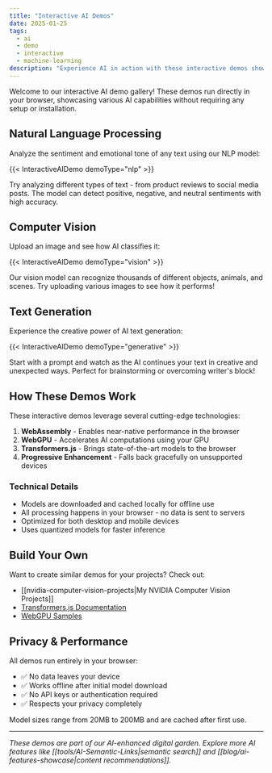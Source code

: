 ```yaml
---
title: "Interactive AI Demos"
date: 2025-01-25
tags:
  - ai
  - demo
  - interactive
  - machine-learning
description: "Experience AI in action with these interactive demos showcasing natural language processing, computer vision, and text generation capabilities."
---
```


Welcome to our interactive AI demo gallery! These demos run directly in your browser, showcasing various AI capabilities without requiring any setup or installation.

## Natural Language Processing

Analyze the sentiment and emotional tone of any text using our NLP model:

{{< InteractiveAIDemo demoType="nlp" >}}

Try analyzing different types of text - from product reviews to social media posts. The model can detect positive, negative, and neutral sentiments with high accuracy.

## Computer Vision

Upload an image and see how AI classifies it:

{{< InteractiveAIDemo demoType="vision" >}}

Our vision model can recognize thousands of different objects, animals, and scenes. Try uploading various images to see how it performs!

## Text Generation

Experience the creative power of AI text generation:

{{< InteractiveAIDemo demoType="generative" >}}

Start with a prompt and watch as the AI continues your text in creative and unexpected ways. Perfect for brainstorming or overcoming writer's block!

## How These Demos Work

These interactive demos leverage several cutting-edge technologies:

1. **WebAssembly** - Enables near-native performance in the browser
2. **WebGPU** - Accelerates AI computations using your GPU
3. **Transformers.js** - Brings state-of-the-art models to the browser
4. **Progressive Enhancement** - Falls back gracefully on unsupported devices

### Technical Details

- Models are downloaded and cached locally for offline use
- All processing happens in your browser - no data is sent to servers
- Optimized for both desktop and mobile devices
- Uses quantized models for faster inference

## Build Your Own

Want to create similar demos for your projects? Check out:

- [[nvidia-computer-vision-projects|My NVIDIA Computer Vision Projects]]
- [Transformers.js Documentation](https://huggingface.co/docs/transformers.js)
- [WebGPU Samples](https://webgpu.github.io/webgpu-samples/)

## Privacy & Performance

All demos run entirely in your browser:
- ✅ No data leaves your device
- ✅ Works offline after initial model download
- ✅ No API keys or authentication required
- ✅ Respects your privacy completely

Model sizes range from 20MB to 200MB and are cached after first use.

---

*These demos are part of our AI-enhanced digital garden. Explore more AI features like [[tools/AI-Semantic-Links|semantic search]] and [[blog/ai-features-showcase|content recommendations]].*